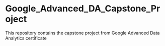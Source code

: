 # Google_Advanced_DA_Capstone_Project
This repository contains the capstone project from Google Advanced Data Analytics certificate

